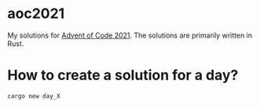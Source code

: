 # aoc2021
My solutions for [Advent of Code 2021](https://adventofcode.com/2021).
The solutions are primarily written in Rust.

# How to create a solution for a day?
```bash
cargo new day_X
```
